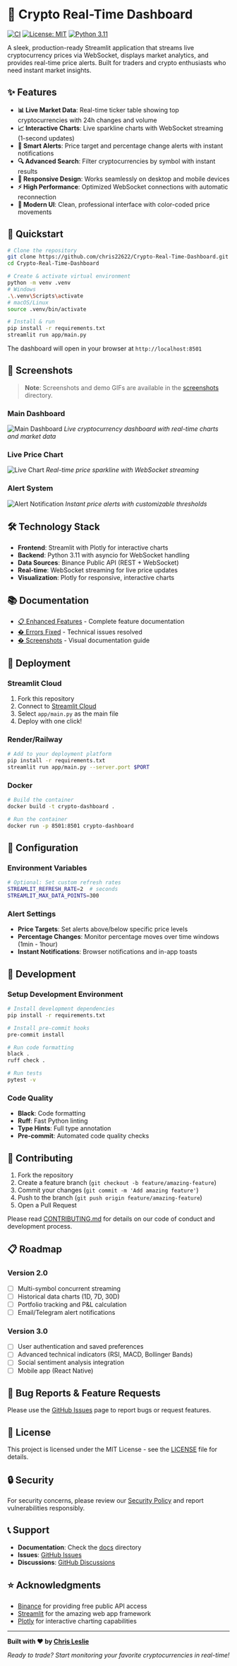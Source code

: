 # 🚀 Crypto Real-Time Dashboard

[![CI](https://github.com/chris22622/Crypto-Real-Time-Dashboard/workflows/CI/badge.svg)](https://github.com/chris22622/Crypto-Real-Time-Dashboard/actions)
[![License: MIT](https://img.shields.io/badge/License-MIT-yellow.svg)](https://opensource.org/licenses/MIT)
[![Python 3.11](https://img.shields.io/badge/python-3.11-blue.svg)](https://www.python.org/downloads/release/python-3110/)

A sleek, production-ready Streamlit application that streams live cryptocurrency prices via WebSocket, displays market analytics, and provides real-time price alerts. Built for traders and crypto enthusiasts who need instant market insights.

## ✨ Features

- **📊 Live Market Data**: Real-time ticker table showing top cryptocurrencies with 24h changes and volume
- **📈 Interactive Charts**: Live sparkline charts with WebSocket streaming (1-second updates)
- **🔔 Smart Alerts**: Price target and percentage change alerts with instant notifications
- **🔍 Advanced Search**: Filter cryptocurrencies by symbol with instant results
- **📱 Responsive Design**: Works seamlessly on desktop and mobile devices
- **⚡ High Performance**: Optimized WebSocket connections with automatic reconnection
- **🎨 Modern UI**: Clean, professional interface with color-coded price movements

## 🚀 Quickstart

```bash
# Clone the repository
git clone https://github.com/chris22622/Crypto-Real-Time-Dashboard.git
cd Crypto-Real-Time-Dashboard

# Create & activate virtual environment
python -m venv .venv
# Windows
.\.venv\Scripts\activate
# macOS/Linux
source .venv/bin/activate

# Install & run
pip install -r requirements.txt
streamlit run app/main.py
```

The dashboard will open in your browser at `http://localhost:8501`

## 📸 Screenshots

> **Note**: Screenshots and demo GIFs are available in the [screenshots](screenshots) directory.

### Main Dashboard
![Main Dashboard](screenshots/main_dashboard.png)
*Live cryptocurrency dashboard with real-time charts and market data*

### Live Price Chart
![Live Chart](screenshots/live_chart.png)
*Real-time price sparkline with WebSocket streaming*

### Alert System
![Alert Notification](screenshots/alert_notification.png)
*Instant price alerts with customizable thresholds*

## 🛠️ Technology Stack

- **Frontend**: Streamlit with Plotly for interactive charts
- **Backend**: Python 3.11 with asyncio for WebSocket handling
- **Data Sources**: Binance Public API (REST + WebSocket)
- **Real-time**: WebSocket streaming for live price updates
- **Visualization**: Plotly for responsive, interactive charts

## 📚 Documentation

- [📋 Enhanced Features](ENHANCED_FEATURES.md) - Complete feature documentation
- [� Errors Fixed](ERRORS_FIXED.md) - Technical issues resolved
- [� Screenshots](screenshots/README.md) - Visual documentation guide

## 🚀 Deployment

### Streamlit Cloud
1. Fork this repository
2. Connect to [Streamlit Cloud](https://streamlit.io/cloud)
3. Select `app/main.py` as the main file
4. Deploy with one click!

### Render/Railway
```bash
# Add to your deployment platform
pip install -r requirements.txt
streamlit run app/main.py --server.port $PORT
```

### Docker
```bash
# Build the container
docker build -t crypto-dashboard .

# Run the container
docker run -p 8501:8501 crypto-dashboard
```

## 🔧 Configuration

### Environment Variables
```bash
# Optional: Set custom refresh rates
STREAMLIT_REFRESH_RATE=2  # seconds
STREAMLIT_MAX_DATA_POINTS=300
```

### Alert Settings
- **Price Targets**: Set alerts above/below specific price levels
- **Percentage Changes**: Monitor percentage moves over time windows (1min - 1hour)
- **Instant Notifications**: Browser notifications and in-app toasts

## 🧪 Development

### Setup Development Environment
```bash
# Install development dependencies
pip install -r requirements.txt

# Install pre-commit hooks
pre-commit install

# Run code formatting
black .
ruff check .

# Run tests
pytest -v
```

### Code Quality
- **Black**: Code formatting
- **Ruff**: Fast Python linting
- **Type Hints**: Full type annotation
- **Pre-commit**: Automated code quality checks

## 🤝 Contributing

1. Fork the repository
2. Create a feature branch (`git checkout -b feature/amazing-feature`)
3. Commit your changes (`git commit -m 'Add amazing feature'`)
4. Push to the branch (`git push origin feature/amazing-feature`)
5. Open a Pull Request

Please read [CONTRIBUTING.md](CONTRIBUTING.md) for details on our code of conduct and development process.

## 📋 Roadmap

### Version 2.0
- [ ] Multi-symbol concurrent streaming
- [ ] Historical data charts (1D, 7D, 30D)
- [ ] Portfolio tracking and P&L calculation
- [ ] Email/Telegram alert notifications

### Version 3.0
- [ ] User authentication and saved preferences
- [ ] Advanced technical indicators (RSI, MACD, Bollinger Bands)
- [ ] Social sentiment analysis integration
- [ ] Mobile app (React Native)

## 🐛 Bug Reports & Feature Requests

Please use the [GitHub Issues](https://github.com/chris-leslie/crypto-realtime-dashboard/issues) page to report bugs or request features.

## 📄 License

This project is licensed under the MIT License - see the [LICENSE](LICENSE) file for details.

## 🔒 Security

For security concerns, please review our [Security Policy](SECURITY.md) and report vulnerabilities responsibly.

## 📞 Support

- **Documentation**: Check the [docs](docs/) directory
- **Issues**: [GitHub Issues](https://github.com/chris-leslie/crypto-realtime-dashboard/issues)
- **Discussions**: [GitHub Discussions](https://github.com/chris-leslie/crypto-realtime-dashboard/discussions)

## ⭐ Acknowledgments

- [Binance](https://binance.com) for providing free public API access
- [Streamlit](https://streamlit.io) for the amazing web app framework
- [Plotly](https://plotly.com) for interactive charting capabilities

---

**Built with ❤️ by [Chris Leslie](https://github.com/chris-leslie)**

*Ready to trade? Start monitoring your favorite cryptocurrencies in real-time!*
